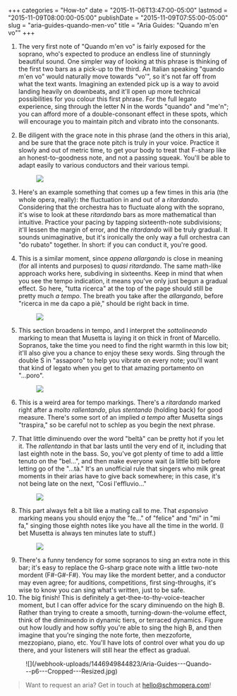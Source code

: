 +++
categories = "How-to"
date = "2015-11-06T13:47:00-05:00"
lastmod = "2015-11-09T08:00:00-05:00"
publishDate = "2015-11-09T07:55:00-05:00"
slug = "aria-guides-quando-men-vo"
title = "Aria Guides: &quot;Quando m&#039;en vo&quot;"
+++

1. The very first note of "Quando m'en vo" is fairly exposed for the soprano, who's expected to produce an endless line of stunningly beautiful sound. One simpler way of looking at this phrase is thinking of the first two bars as a pick-up to the third. An Italian speaking "quando m'en vo" would naturally move towards "vo'", so it's not far off from what the text wants. Imagining an extended pick up is a way to avoid landing heavily on downbeats, and it'll open up more technical possibilities for you colour this first phrase. For the full legato experience, sing through the letter N in the words "quando" and "me'n"; you can afford more of a double-consonant effect in these spots, which will encourage you to maintain pitch and vibrato into the consonants.

2. Be diligent with the grace note in this phrase (and the others in this aria), and be sure that the grace note pitch is truly in your voice. Practice it slowly and out of metric time, to get your body to treat that F-sharp like an honest-to-goodness note, and not a passing squeak. You'll be able to adapt easily to various conductors and their various tempi.<figure data-type="image">
![](/webhook-uploads/1446840139408/Aria-Guides---Quando---p1---Annotated---resized.jpg)
</figure>

3. Here's an example something that comes up a few times in this aria (the whole opera, really): the fluctuation in and out of a *ritardando*. Considering that the orchestra has to fluctuate along with the soprano, it's wise to look at these *ritardando* bars as more mathematical than intuitive. Practice your pacing by tapping sixteenth-note subdivisions; it'll lessen the margin of error, and the *ritardando* will be truly gradual. It sounds unimaginative, but it's ironically the only way a full orchestra can "do rubato" together. In short: if you can conduct it, you're good.

4. This is a similar moment, since *appena allargando* is close in meaning (for all intents and purposes) to *quasi ritardando*. The same math-like approach works here, subdiving in sixteenths. Keep in mind that when you see the tempo indication, it means you've only just begun a gradual effect. So here, "tutta ricerca" at the top of the page should still be pretty much *a tempo*. The breath you take after the *allargando*, before "ricerca in me da capo a piè," should be right back in time.<figure data-type="image">
![](/webhook-uploads/1446841614956/Aria-Guides---Quando---p2---Annotated---Resized.jpg)
</figure>

5. This section broadens in tempo, and I interpret the *sottolineando* marking to mean that Musetta is laying it on thick in front of Marcello. Sopranos, take the time you need to find the right warmth in this low bit; it'll also give you a chance to enjoy these sexy words. Sing through the double S in "assaporo" to help you vibrate on every note; you'll want that kind of legato when you get to that amazing portamento on "...poro". <figure data-type="image">
![](/webhook-uploads/1446945098399/Aria-Guides---Quando---p3---Annotated---resized.jpg)
</figure>

6. This is a weird area for tempo markings. There's a *ritardando* marked right after a *molto rallentando*, plus *stentando* (holding back) for good measure. There's some sort of an implied *a tempo* after Musetta sings "traspira," so be careful not to schlep as you begin the next phrase.

7. That little diminuendo over the word "beltà" can be pretty hot if you let it. The *rallentando* in that bar lasts until the very end of it, including that last eighth note in the bass. So, you've got plenty of time to add a little tenuto on the "bel...", and then make everyone wait (a little bit) before letting go of the "...tà." It's an unofficial rule that singers who milk great moments in their arias have to give back somewhere; in this case, it's not being late on the next, "Cosi l'effluvio..."<figure data-type="image">
![](/webhook-uploads/1446947598635/Aria-Guides---Quando---p4---Annotated---Resized.jpg)
</figure>

8. This part always felt a bit like a mating call to me. That *espansivo* marking means you should enjoy the "fe..." of "felice" and "mi" in "mi fa," singing those eighth notes like you have all the time in the world. (I bet Musetta is always ten minutes late to stuff.)<figure data-type="image">
![](/webhook-uploads/1446947609340/Aria-Guides---Quando---p5---Annotated---Resized.jpg)
</figure>

9. There's a funny tendency for some sopranos to sing an extra note in this bar; it's easy to replace the G-sharp grace note with a little two-note mordent (F#-G#-F#). You may like the mordent better, and a conductor may even agree; for auditions, competitions, first sing-throughs, it's wise to know you can sing what's written, just to be safe.
10. The big finish! This is definitely a get-thee-to-thy-voice-teacher moment, but I can offer advice for the scary diminuendo on the high B. Rather than trying to create a smooth, turning-down-the-volume effect, think of the diminuendo in dynamic tiers, or terraced dynamics. Figure out how loudly and how softly you're able to sing the high B, and then imagine that you're singing the note forte, then mezzoforte, mezzopiano, piano, etc. You'll have lots of control over what you do up there, and your listeners will still hear the effect as gradual.

<figure data-type="image">
![](/webhook-uploads/1446949844823/Aria-Guides---Quando---p6---Cropped---Resized.jpg)
</figure>

>Want to request an aria? Get in touch at hello@schmopera.com!

